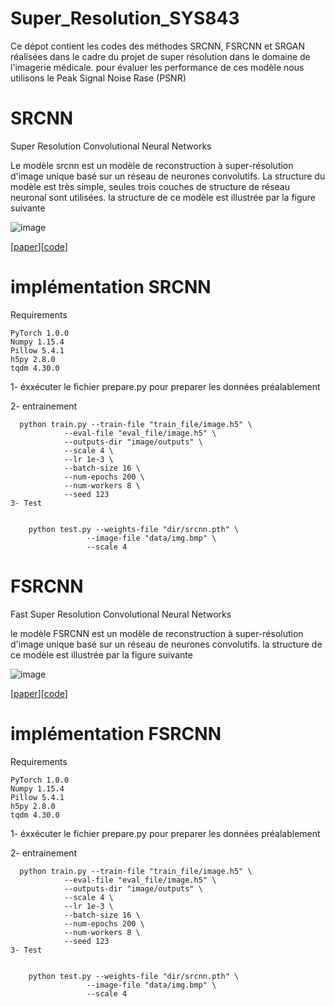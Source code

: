 # Super_Resolution_SYS843

Ce dépot contient les codes des méthodes SRCNN, FSRCNN et SRGAN réalisées dans le cadre du projet de super résolution dans le domaine de l'imagerie médicale. 
pour évaluer les performance de ces modèle nous utilisons le Peak Signal Noise Rase (PSNR)


 # SRCNN 
 
 Super Resolution Convolutional Neural Networks
 
 Le modèle srcnn est un modèle de reconstruction à super-résolution d'image unique basé sur un réseau de neurones convolutifs. La structure du modèle est très simple, 
 seules trois couches de structure de réseau neuronal sont utilisées. la structure de ce modèle est illustrée par la figure suivante 
 
 ![image](https://user-images.githubusercontent.com/96759281/147539837-a1143e0d-6712-4e0d-9304-2566f4b5f51c.png)

[[paper](https://arxiv.org/pdf/1501.00092.pdf)][[code](https://github.com/yjn870/SRCNN-pytorch)]

 # implémentation SRCNN
 
 Requirements

    PyTorch 1.0.0
    Numpy 1.15.4
    Pillow 5.4.1
    h5py 2.8.0
    tqdm 4.30.0
    
   1- éxxécuter le fichier prepare.py pour preparer les données préalablement
   
   2- entrainement 
  
      python train.py --train-file "train_file/image.h5" \
                --eval-file "eval_file/image.h5" \
                --outputs-dir "image/outputs" \
                --scale 4 \
                --lr 1e-3 \
                --batch-size 16 \
                --num-epochs 200 \
                --num-workers 8 \
                --seed 123    
    3- Test 
   
   
        python test.py --weights-file "dir/srcnn.pth" \
                     --image-file "data/img.bmp" \
                     --scale 4

# FSRCNN 
 
 Fast Super Resolution Convolutional Neural Networks
 
le modèle FSRCNN est un modèle de reconstruction à super-résolution d'image unique basé sur un réseau de neurones convolutifs. la structure de ce modèle est illustrée par la figure suivante 

![image](https://user-images.githubusercontent.com/96759281/147542914-a206346e-f624-4931-a9e2-18243f5b227a.png)

 
 [[paper](https://arxiv.org/pdf/1608.00367.pdf)][[code](https://github.com/yjn870/FSRCNN-pytorch)]

 # implémentation FSRCNN
 
 Requirements

    PyTorch 1.0.0
    Numpy 1.15.4
    Pillow 5.4.1
    h5py 2.8.0
    tqdm 4.30.0
    
   1- éxxécuter le fichier prepare.py pour preparer les données préalablement
   
   2- entrainement 
  
      python train.py --train-file "train_file/image.h5" \
                --eval-file "eval_file/image.h5" \
                --outputs-dir "image/outputs" \
                --scale 4 \
                --lr 1e-3 \
                --batch-size 16 \
                --num-epochs 200 \
                --num-workers 8 \
                --seed 123    
    3- Test 
   
   
        python test.py --weights-file "dir/srcnn.pth" \
                     --image-file "data/img.bmp" \
                     --scale 4

 
 
